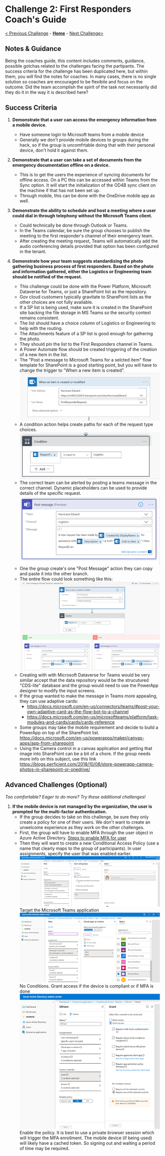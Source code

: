 # Challenge 2: First Responders Coach's Guide

[< Previous Challenge](./01-collaboration.md) - **[Home](./readme.md)** - [Next Challenge>](./03-citizenservices.md)

## Notes & Guidance
Being the coaches guide, this content includes comments, guidance, possible gotchas related to the challenges facing the partipants. The success criteria for the challenge has been duplicated here, but within them, you will find the notes for coaches. In many cases, there is no single solution so coaches are encouraged to be flexibile and focus on the outcome. Did the team accomplish the spirit of the task not necessarily did they do it in the way it is described here?
## Success Criteria
1. **Demonstrate that a user can access the emergency information from a mobile device.**
    * Have someone login to Microsoft teams from a mobile device 
    * Generally we don't provide mobile devices to groups during the hack, so if the group is uncomfrtable doing that with their personal device, don't hold it against them.

1. **Demonstrate that a user can take a set of documents from the emergency documentation offline on a device.**
    * This is to get the users the experience of syncing documents for offline access. On a PC this can be accessed within Teams from the Sync option. It will start the initialization of the OD4B sync client on the machine if that has not been set up. 
    * Through mobile, this can be done with the OneDrive mobile app as well.

1. **Demonstrate the ability to schedule and host a meeting where a user could dial in through telephony without the Microsoft Teams client.**
    * Could technically be done through Outlook or Teams.
    * In the Teams calendar, be sure the group chooses to publish the meeting to the first responder's channel of their emergency team.
    * After creating the meeting request, Teams will automatically add the audio conferencing details provided that option has been configured in the tenant.

1. **Demonstrate how your team suggests standardizing the photo gathering business process of first responders. Based on the photo and information gathered, either the Logistics or Engineering team should be notified of the request.**
    * This challenge could be done with the Power Platform, Microsoft Dataverse for Teams, or just a SharePoint list as the repository.  
    * Gov cloud customers typically gravitate to SharePoint lists as the other choices are not fully available.
    * If a SP list is being used, make sure it is created in the SharePoint site backing the file storage in MS Teams so the security context remains consistent.
    * The list should have a choice column of Logistics or Engineering to help with the routing.
    * The Attachments feature of a SP list is good enough for gathering the photo.
    * They should pin the list to the First Responders channel in Teams.
    * A Power Automate flow should be created triggering of the creation of a new item in the list.
    * The "Post a message to Microsoft Teams for a selcted item" flow template for SharePoint is a good starting point, but you will have to change the trigger to "When a new item is created".
    ![Trigger On New Item](images/2newitemtrigger.png)
    * A condition action helps create paths for each of the request type choices.
    ![Condition](images/2condition.png)
    * The correct team can be alerted by posting a teams message in the correct channel. Dynamic placeholders can be used to provide details of the specific request.
    ![Post Message](images/2postmessage.png)  
    * One the group create's one "Post Message" action they can copy and paste it into the other branch.
    * The entire flow could look something like this:
    ![Flow](images/2flow.png)
    * Creating with with Microsoft Dataverse for Teams would be very similar accept that the data repository would be the strucutured "CDS-lite" database and the group would need to use the PowerApp designer to modify the input screens.
    * If the group wanted to make the message in Teams more appealing, they can use adaptive cards:
        * https://docs.microsoft.com/en-us/connectors/teams/#post-your-own-adaptive-card-as-the-flow-bot-to-a-channel
        * https://docs.microsoft.com/en-us/microsoftteams/platform/task-modules-and-cards/cards/cards-reference
    * Some groups may take the mobile requirement and decide to build a PowerApp on top of the SharePoint list. https://docs.microsoft.com/en-us/powerapps/maker/canvas-apps/app-from-sharepoint
    * Using the Camera control in a canvas application and getting that image into SharePoint can be a bit of a chore. If the group needs more info on this subject, use this link https://blogs.perficient.com/2018/10/08/store-powerapp-camera-photos-in-sharepoint-or-onedrive/

## Advanced Challenges (Optional)

*Too comfortable?  Eager to do more?  Try these additional challenges!*

1. **If the mobile device is not managed by the organization, the user is prompted for the multi-factor authentication.**
    * If the group decides to take on this challenge, be sure they only create a policy for one of their users. We don't want to create an unwelcome experience as they work on the other challenges.
    * First, the group will have to enable MFA through the user object in Azure Active Directory. [Steps to enable MFA for user](https://docs.microsoft.com/en-us/azure/active-directory/authentication/howto-mfa-userstates) 
    * Then they will want to create a new Conditional Access Policy (use a name that clearly maps to the group of participants). In user assignments, specify the user that was enabled earlier.
    ![Creating Conditional Access Policy](images/2condaccess.png)
    Target the Microsoft Teams application
    ![Target MS Teams](images/2condaccessteams.png)
    No Conditions. Grant access if the device is compliant or if MFA is done
    ![Grant Access](images/2condaccessgrant.png)
    Enable the policy. It is best to use a private browser session which will trigger the MFA enrollment. The mobile device (if being used) will likely have a cached token. So signing out and waiting a period of time may be required.


